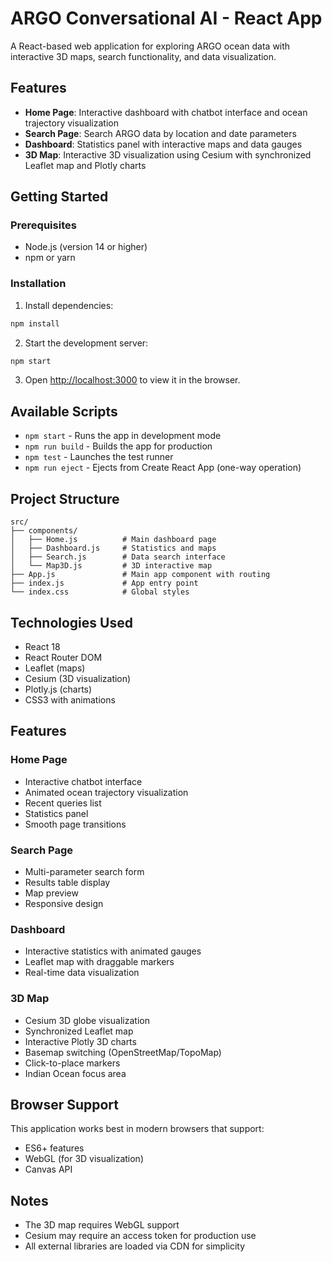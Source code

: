 # ARGO Conversational AI - React App

A React-based web application for exploring ARGO ocean data with interactive 3D maps, search functionality, and data visualization.

## Features

- **Home Page**: Interactive dashboard with chatbot interface and ocean trajectory visualization
- **Search Page**: Search ARGO data by location and date parameters
- **Dashboard**: Statistics panel with interactive maps and data gauges
- **3D Map**: Interactive 3D visualization using Cesium with synchronized Leaflet map and Plotly charts

## Getting Started

### Prerequisites

- Node.js (version 14 or higher)
- npm or yarn

### Installation

1. Install dependencies:
```bash
npm install
```

2. Start the development server:
```bash
npm start
```

3. Open [http://localhost:3000](http://localhost:3000) to view it in the browser.

## Available Scripts

- `npm start` - Runs the app in development mode
- `npm run build` - Builds the app for production
- `npm test` - Launches the test runner
- `npm run eject` - Ejects from Create React App (one-way operation)

## Project Structure

```
src/
├── components/
│   ├── Home.js          # Main dashboard page
│   ├── Dashboard.js     # Statistics and maps
│   ├── Search.js        # Data search interface
│   └── Map3D.js         # 3D interactive map
├── App.js               # Main app component with routing
├── index.js             # App entry point
└── index.css            # Global styles
```

## Technologies Used

- React 18
- React Router DOM
- Leaflet (maps)
- Cesium (3D visualization)
- Plotly.js (charts)
- CSS3 with animations

## Features

### Home Page
- Interactive chatbot interface
- Animated ocean trajectory visualization
- Recent queries list
- Statistics panel
- Smooth page transitions

### Search Page
- Multi-parameter search form
- Results table display
- Map preview
- Responsive design

### Dashboard
- Interactive statistics with animated gauges
- Leaflet map with draggable markers
- Real-time data visualization

### 3D Map
- Cesium 3D globe visualization
- Synchronized Leaflet map
- Interactive Plotly 3D charts
- Basemap switching (OpenStreetMap/TopoMap)
- Click-to-place markers
- Indian Ocean focus area

## Browser Support

This application works best in modern browsers that support:
- ES6+ features
- WebGL (for 3D visualization)
- Canvas API

## Notes

- The 3D map requires WebGL support
- Cesium may require an access token for production use
- All external libraries are loaded via CDN for simplicity
